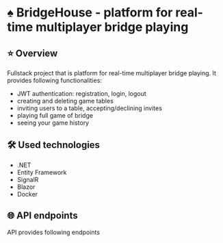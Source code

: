 # :spades: BridgeHouse - platform for real-time multiplayer bridge playing 

## :star: Overview

Fullstack project that is platform for real-time multiplayer bridge playing. It provides following functionalities:
- JWT authentication: registration, login, logout
- creating and deleting game tables
- inviting users to a table, accepting/declining invites
- playing full game of bridge
- seeing your game history

## :hammer_and_wrench: Used technologies
- .NET
- Entity Framework
- SignalR
- Blazor
- Docker

## :globe_with_meridians: API endpoints

API provides following endpoints 
